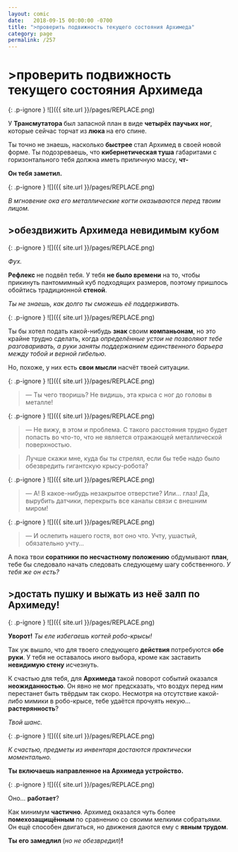 ```yaml
---
layout: comic
date:   2018-09-15 00:00:00 -0700
title: ">проверить подвижность текущего состояния Архимеда"
category: page
permalink: /257
---
```

# >проверить подвижность текущего состояния Архимеда

{: .p-ignore }
![]({{ site.url }}/pages/REPLACE.png)

У <strong>Трансмутатора </strong>был запасной план в виде <strong>четырёх паучьих ног</strong>, которые сейчас торчат из <strong>люка </strong>на его спине. 

Ты точно не знаешь, насколько <strong>быстрее </strong>стал Архимед в своей новой форме. Ты подозреваешь, что <strong>кибернетическая туша</strong> габаритами с горизонтального тебя должна иметь приличную массу, <strong>чт-</strong>

<strong>Он тебя заметил.</strong>

{: .p-ignore }
![]({{ site.url }}/pages/REPLACE.png)

<em>В мгновение ока его металлические когти оказываются перед твоим лицом.</em>

## >обездвижить Архимеда невидимым кубом

{: .p-ignore }
![]({{ site.url }}/pages/REPLACE.png)

<em>Фух.</em>

<strong>Рефлекс </strong>не подвёл тебя. У тебя <strong>не было времени</strong> на то, чтобы прикинуть пантомимный куб подходящих размеров, поэтому пришлось обойтись традиционной <strong>стеной</strong>.

<em>Ты не знаешь, как долго ты сможешь её поддерживать.</em>

{: .p-ignore }
![]({{ site.url }}/pages/REPLACE.png)

Ты бы хотел подать какой-нибудь <strong>знак </strong>своим <strong>компаньонам</strong>, но это крайне трудно сделать, когда <em>определённые устои не позволяют тебе разговаривать, а руки заняты поддержанием единственного барьера между тобой и верной гибелью</em>.

Но, похоже, у них есть <strong>свои мысли</strong> насчёт твоей ситуации.

{: .p-ignore }
![]({{ site.url }}/pages/REPLACE.png)

<blockquote>— Ты чего творишь? Не видишь, эта крыса с ног до головы в металле!</blockquote>

{: .p-ignore }
![]({{ site.url }}/pages/REPLACE.png)

<blockquote>— Не вижу, в этом и проблема. С такого расстояния трудно будет попасть во что-то, что не является отражающей металлической поверхностью.</blockquote>

<blockquote>Лучше скажи мне, куда бы ты стрелял, если бы тебе надо было обезвредить гигантскую крысу-робота?</blockquote>

{: .p-ignore }
![]({{ site.url }}/pages/REPLACE.png)

<blockquote>— А! В какое-нибудь незакрытое отверстие? Или… глаз! Да, вырубить датчики, перекрыть все каналы связи с внешним миром!</blockquote>

{: .p-ignore }
![]({{ site.url }}/pages/REPLACE.png)

<blockquote>— И ослепить нашего гостя, вот оно что. Учту, ушастый, обязательно учту…</blockquote>

А пока твои <strong>соратники по несчастному положению</strong> обдумывают <strong>план</strong>, тебе бы следовало начать следовать следующему шагу собственного. <em>У тебя же он есть?</em>

## >достать пушку и выжать из неё залп по Архимеду!

{: .p-ignore }
![]({{ site.url }}/pages/REPLACE.png)

<strong>Уворот!</strong> <em>Ты еле избегаешь когтей робо-крысы!</em>

Так уж вышло, что для твоего следующего <strong>действия </strong>потребуются <strong>обе руки</strong>. У тебя не оставалось иного выбора, кроме как заставить <strong>невидимую стену</strong> исчезнуть.

К счастью для тебя, для <strong>Архимеда </strong>такой поворот событий оказался <strong>неожиданностью</strong>. Он явно не мог предсказать, что воздух перед ним перестанет быть твёрдым так скоро. Несмотря на отсутствие какой-либо мимики в робо-крысе, тебе удаётся прочуять некую... <strong>растерянность</strong>?

<em>Твой шанс.</em>

{: .p-ignore }
![]({{ site.url }}/pages/REPLACE.png)

<em>К счастью, предметы из инвентаря достаются практически моментально.</em>

<strong>Ты включаешь направленное на Архимеда устройство.</strong>

{: .p-ignore }
![]({{ site.url }}/pages/REPLACE.png)

Оно… <strong>работает</strong>?

Как минимум <strong>частично</strong>. Архимед оказался чуть более <strong>помехозащищённым </strong>по сравнению со своими мелкими собратьями. Он ещё способен двигаться, но движения даются ему с <strong>явным трудом</strong>.

<strong>Ты его замедлил </strong>(<em>но не обезвредил</em>)<strong>!</strong>
